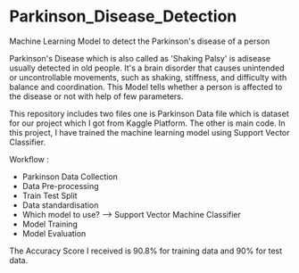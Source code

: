 # Parkinson_Disease_Detection
Machine Learning Model to detect the Parkinson's disease of a person

Parkinson's Disease which is also called as 'Shaking Palsy' is adisease usually detected in old people. It's a brain disorder that causes unintended or uncontrollable movements, such as shaking, stiffness, and difficulty with balance and coordination.
This Model tells whether a person is affected to the disease or not with help of few parameters.

This repository includes two files one is Parkinson Data file which is dataset for our project which I got from Kaggle Platform. The other is main code. In this project, I have trained the machine learning model using Support Vector Classifier.

Workflow :
- Parkinson Data Collection
- Data Pre-processing
- Train Test Split
- Data standardisation
- Which model to use? --> Support Vector Machine Classifier
- Model Training
- Model Evaluation

The Accuracy Score I received is 90.8% for training data and 90% for test data.
